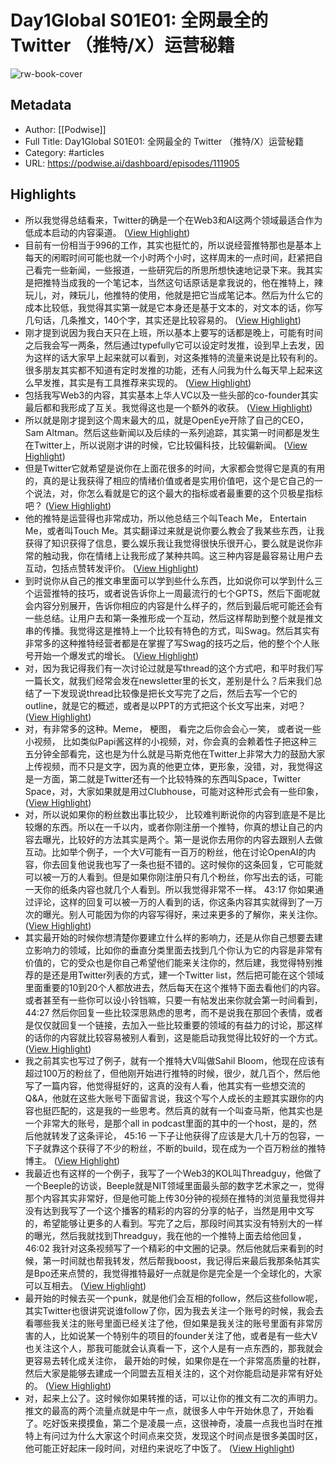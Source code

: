 # Day1Global S01E01: 全网最全的 Twitter （推特/X）运营秘籍

![rw-book-cover](https://readwise-assets.s3.amazonaws.com/media/uploaded_book_covers/profile_101759/card_wuGTEfz)

## Metadata
- Author: [[Podwise]]
- Full Title: Day1Global S01E01: 全网最全的 Twitter （推特/X）运营秘籍
- Category: #articles
- URL: https://podwise.ai/dashboard/episodes/111905

## Highlights
- 所以我觉得总结看来，Twitter的确是一个在Web3和AI这两个领域最适合作为低成本启动的内容渠道。 ([View Highlight](https://read.readwise.io/read/01hyfprahvhky95tbvm92qk6hz))
- 目前有一份相当于996的工作，其实也挺忙的，所以说经营推特那也是基本上每天的闲暇时间可能也就一个小时两个小时，这样周末的一点时间，赶紧把自己看完一些新闻，一些报道，一些研究后的所思所想快速地记录下来。我其实是把推特当成我的一个笔记本，当然这句话原话是拿我说的，他在推特上，辣玩儿，对，辣玩儿，他推特的使用，他就是把它当成笔记本。然后为什么它的成本比较低，我觉得其实第一就是它本身还是基于文本的，对文本的话，你写几句话，几条推文，140个字，其实还是比较容易的。 ([View Highlight](https://read.readwise.io/read/01hyfps08z7va2vfcczxe8f165))
- 刚才提到说因为我白天只在上班，所以基本上要写的话都是晚上，可能有时间之后我会写一两条，然后通过typefully它可以设定时发推，设到早上去发，因为这样的话大家早上起来就可以看到，对这条推特的流量来说是比较有利的。很多朋友其实都不知道有定时发推的功能，还有人问我为什么每天早上起来这么早发推，其实是有工具推荐来实现的。 ([View Highlight](https://read.readwise.io/read/01hyfpstvtffmg19r59h5dqyy4))
- 包括我写Web3的内容，其实基本上华人VC以及一些头部的co-founder其实最后都和我形成了互关。我觉得这也是一个额外的收获。 ([View Highlight](https://read.readwise.io/read/01hyfpvwktj4aw04181c09x0e6))
- 所以就是刚才提到这个周末最大的瓜，就是OpenEye开除了自己的CEO，Sam Altman。然后这些新闻以及后续的一系列追踪，其实第一时间都是发生在Twitter上，所以说刚才讲的时候，它比较偏科技，比较偏新闻。 ([View Highlight](https://read.readwise.io/read/01hyfpxfaz76d48qv2gxv5s83v))
- 但是Twitter它就希望是说你在上面花很多的时间，大家都会觉得它是真的有用的，真的是让我获得了相应的情绪价值或者是实用价值吧，这个是它自己的一个说法，对，你怎么看就是它的这个最大的指标或者最重要的这个贝极星指标吧？ ([View Highlight](https://read.readwise.io/read/01hyfq514te045w326neh4b187))
- 他的推特是运营得也非常成功，所以他总结三个叫Teach Me， Entertain Me，或者叫Touch Me。其实翻译过来就是说你要么教会了我某些东西，让我获得了知识获得了信息，要么娱乐我让我觉得很快乐很开心，要么就是说你非常的触动我，你在情绪上让我形成了某种共鸣。这三种内容是最容易让用户去互动，包括点赞转发评价。 ([View Highlight](https://read.readwise.io/read/01hyfq62kyb3whc78110zqzrn3))
- 到时说你从自己的推文串里面可以学到些什么东西，比如说你可以学到什么三个运营推特的技巧，或者说告诉你上一周最流行的七个GPTS，然后下面呢就会内容分别展开，告诉你相应的内容是什么样子的，然后到最后呢可能还会有一些总结。让用户去和第一条推形成一个互动，然后这样帮助到整个就是推文串的传播。我觉得这是推特上一个比较有特色的方式，叫Swag。然后其实有非常多的这种推特经营者都是在掌握了写Swag的技巧之后，他的整个个人账号开始一个爆发式的增长。 ([View Highlight](https://read.readwise.io/read/01hyfq8vjb10588nw0d2qd3rm5))
- 对，因为我记得我们有一次讨论过就是写thread的这个方式吧，和平时我们写一篇长文，就我们经常会发在newsletter里的长文，差别是什么？后来我们总结了一下发现说thread比较像是把长文写完了之后，然后去写一个它的outline，就是它的概述，或者是以PPT的方式把这个长文写出来，对吧？ ([View Highlight](https://read.readwise.io/read/01hyfq9v1vr4jkcck4j5k792yr))
- 对，有非常多的这种。Meme， 梗图， 看完之后你会会心一笑， 或者说一些小视频， 比如类似Papi酱这样的小视频，对，你会真的会赖着性子把这种三五分钟全部看完，这也是为什么就是马斯克他在Twitter上非常大力的鼓励大家上传视频，而不只是文字，因为真的他更立体，更形象，没错，对，我觉得这是一方面，第二就是Twitter还有一个比较特殊的东西叫Space，Twitter Space，对，大家如果就是用过Clubhouse，可能对这种形式会有一些印象， ([View Highlight](https://read.readwise.io/read/01hyfqc2zqh26kre5z9v40bbf1))
- 对，所以说如果你的粉丝数出事比较少， 比较难判断说你的内容到底是不是比较爆的东西。所以在一千以内，或者你刚注册一个推特，你真的想让自己的内容去曝光，比较好的方法其实是两个。第一是说你去用你的内容去跟别人去做互动。比如举个例子，一个大V可能有一百万的粉丝，他在讨论OpenAI的内容，你去回复他说我也写了一条也挺不错的。这时候你的这条回复，它可能就可以被一万的人看到。但是如果你刚注册只有几个粉丝，你写出去的话，可能一天你的纸条内容也就几个人看到。所以我觉得非常不一样。
  43:17
  你如果通过评论，这样的回复可以被一万的人看到的话，你这条内容其实就得到了一万次的曝光。别人可能因为你的内容写得好，来过来更多的了解你，来关注你。 ([View Highlight](https://read.readwise.io/read/01hyfqe8f7fccp1d6pm42emz3v))
- 其实最开始的时候你想清楚你要建立什么样的影响力，还是从你自己想要去建立影响力的领域，比如你的垂直分类里面去找到几个你认为它的内容是非常有价值的，它的受众也是你自己希望他们能来关注你的，然后建，我觉得特别推荐的是还是用Twitter列表的方式，建一个Twitter list，然后把可能在这个领域里面重要的10到20个人都放进去，然后每天在这个推特下面去看他们的内容。或者甚至有一些你可以设小铃铛嘛，只要一有帖发出来你就会第一时间看到，
  44:27
  然后你回复一些比较深思熟虑的思考，而不是说我在那回个表情，或者是仅仅就回复一个链接，去加入一些比较重要的领域的有益力的讨论，那这样的话你的内容就比较容易被别人看到，这是能启动我觉得比较好的一个方式。 ([View Highlight](https://read.readwise.io/read/01hyfqey18k2r5w50p62e9ynsc))
- 我之前其实也写过了例子，就有一个推特大V叫做Sahil Bloom，他现在应该有超过100万的粉丝了，但他刚开始进行推特的时候，很少，就几百个，然后他写了一篇内容，他觉得挺好的，这真的没有人看，他其实有一些想交流的Q&A，他就在这些大账号下面留言说，我这个写个人成长的主题其实跟你的内容也挺匹配的，这是我的一些思考。然后真的就有一个叫查马斯，他其实也是一个非常大的账号，是那个all in podcast里面的其中的一个host，是的，然后他就转发了这条评论，
  45:16
  一下子让他获得了应该是大几十万的包容，一下子就靠这个获得了不少的粉丝，不断的build，现在成为一个百万粉丝的推特博主。 ([View Highlight](https://read.readwise.io/read/01hyfqge4mg7n1cjtvkxtpkam9))
- 我最近也有这样的一个例子，我写了一个Web3的KOL叫Threadguy，他做了一个Beeple的访谈，Beeple就是NIT领域里面最头部的数字艺术家之一，觉得那个内容其实非常好，但是他可能上传30分钟的视频在推特的浏览量我觉得并没有达到我写了一个这个播客的精彩的内容的分享的帖子，当然是用中文写的，希望能够让更多的人看到。写完了之后，那段时间其实没有特别大的一样的曝光，然后我就找到Threadguy，我在他的一个推特上面去给他回复，
  46:02
  我针对这条视频写了一个精彩的中文圈的记录。然后他就后来看到的时候，第一时间就也帮我转发，然后帮我boost，我记得后来最后我那条帖其实是Bpo还来点赞的，我觉得推特最好一点就是你是完全是一个全球化的，大家可以互相去。 ([View Highlight](https://read.readwise.io/read/01hyfqhnx923bmztbhwwayhzpj))
- 最开始的时候去买一个punk，就是他们会互相的follow，然后这些follow呢，其实Twitter也很讲究说谁follow了你，因为我去关注一个账号的时候，我会去看哪些我关注的账号里面已经关注了他，但如果是我关注的账号里面有非常厉害的人，比如说某一个特别牛的项目的founder关注了他，或者是有一些大V也关注这个人，那我可能就会认真看一下，这个人是有一点东西的，那我就会更容易去转化成关注你， 最开始的时候，如果你是在一个非常高质量的社群，然后大家是能够去建成一个同盟去互相关注的，这个对你能启动是非常有好处的。 ([View Highlight](https://read.readwise.io/read/01hyfqjv50z077vwt54bm65yc3))
- 对，起来上公了。这时候你如果转推的话，可以让你的推文有二次的声明力。推文的最高的两个流量点就是中午一点，就很多人中午开始休息了，开始看了。吃好饭来摸摸鱼，第二个是凌晨一点，这很神奇，凌晨一点我也当时在推特上有问过为什么大家这个时间点来交货，发现这个时间点是很多美国时区，他可能正好起床一段时间，对纽约来说吃了中饭了。 ([View Highlight](https://read.readwise.io/read/01hyfqp791a9qvgfef5ndkz30n))
